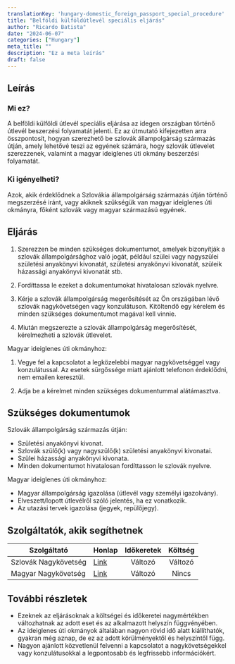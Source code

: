 ```yaml
---
translationKey: 'hungary-domestic_foreign_passport_special_procedure'
title: "Belföldi külföldútlevél speciális eljárás"
author: "Ricardo Batista"
date: "2024-06-07"
categories: ["Hungary"]
meta_title: ""
description: "Ez a meta leírás"
draft: false
---
```


## Leírás
### Mi ez?
A belföldi külföldi útlevél speciális eljárása az idegen országban történő útlevél beszerzési folyamatát jelenti. Ez az útmutató kifejezetten arra összpontosít, hogyan szerezhető be szlovák állampolgárság származás útján, amely lehetővé teszi az egyének számára, hogy szlovák útlevelet szerezzenek, valamint a magyar ideiglenes úti okmány beszerzési folyamatát.

### Ki igényelheti?
Azok, akik érdeklődnek a Szlovákia állampolgárság származás útján történő megszerzésé iránt, vagy akiknek szükségük van magyar ideiglenes úti okmányra, főként szlovák vagy magyar származású egyének.

## Eljárás
1. Szerezzen be minden szükséges dokumentumot, amelyek bizonyítják a szlovák állampolgársághoz való jogát, például szülei vagy nagyszülei születési anyakönyvi kivonatát, születési anyakönyvi kivonatát, szüleik házassági anyakönyvi kivonatát stb.

2. Fordíttassa le ezeket a dokumentumokat hivatalosan szlovák nyelvre.

3. Kérje a szlovák állampolgárság megerősítését az Ön országában lévő szlovák nagykövetségen vagy konzulátuson. Kitöltendő egy kérelem és minden szükséges dokumentumot magával kell vinnie.

4. Miután megszerezte a szlovák állampolgárság megerősítését, kérelmezheti a szlovák útlevelet.

Magyar ideiglenes úti okmányhoz:

1. Vegye fel a kapcsolatot a legközelebbi magyar nagykövetséggel vagy konzulátussal. Az esetek sürgőssége miatt ajánlott telefonon érdeklődni, nem emailen keresztül.

2. Adja be a kérelmet minden szükséges dokumentummal alátámasztva.

## Szükséges dokumentumok
Szlovák állampolgárság származás útján:

- Születési anyakönyvi kivonat.
- Szlovák szülő(k) vagy nagyszülő(k) születési anyakönyvi kivonatai.
- Szülei házassági anyakönyvi kivonata.
- Minden dokumentumot hivatalosan fordíttasson le szlovák nyelvre.

Magyar ideiglenes úti okmányhoz:

- Magyar állampolgárság igazolása (útlevél vagy személyi igazolvány).
- Elveszett/lopott útlevélről szóló jelentés, ha ez vonatkozik.
- Az utazási tervek igazolása (jegyek, repülőjegy).

## Szolgáltatók, akik segíthetnek

| Szolgáltató         |     Honlap                                         |     Időkeretek  |       Költség    |
| ---------           | -------------------                                 |  :-------------: | :-------------: |
| Szlovák Nagykövetség |  [Link](https://www.mzv.sk/web/en)                  |      Változó     |        Változó        |
| Magyar Nagykövetség | [Link](http://kum.hu/balatonkenese/en/index.php)    |      Változó     |        Nincs        |

## További részletek

- Ezeknek az eljárásoknak a költségei és időkeretei nagymértékben változhatnak az adott eset és az alkalmazott helyszín függvényében.
- Az ideiglenes úti okmányok általában nagyon rövid idő alatt kiállíthatók, gyakran még aznap, de ez az adott körülményektől és helyszíntől függ.
- Nagyon ajánlott közvetlenül felvenni a kapcsolatot a nagykövetségekkel vagy konzulátusokkal a legpontosabb és legfrissebb információkért.